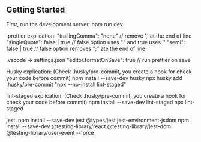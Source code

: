 ## Getting Started

First, run the development server:
npm run dev

.prettier explication:
"trailingComma": "none" // remove ',' at the end of line
"singleQuote": false | true // false option uses "" and true uses ''
"semi": false | true // false option removes ";" ate the end of line

.vscode -> settings.json
"editor.formatOnSave": true // run prettier on save

Husky explication: (Check .husky/pre-commit, you create a hook for check your code before commit)
npm install --save-dev husky
npx husky add .husky/pre-commit "npx --no-install lint-staged"

lint-staged explication: (Check .husky/pre-commit, you create a hook for check your code before commit)
npm install --save-dev lint-staged
npx lint-staged

jest:
npm install --save-dev jest @types/jest jest-environment-jsdom
npm install --save-dev @testing-library/react @testing-library/jest-dom @testing-library/user-event --force
